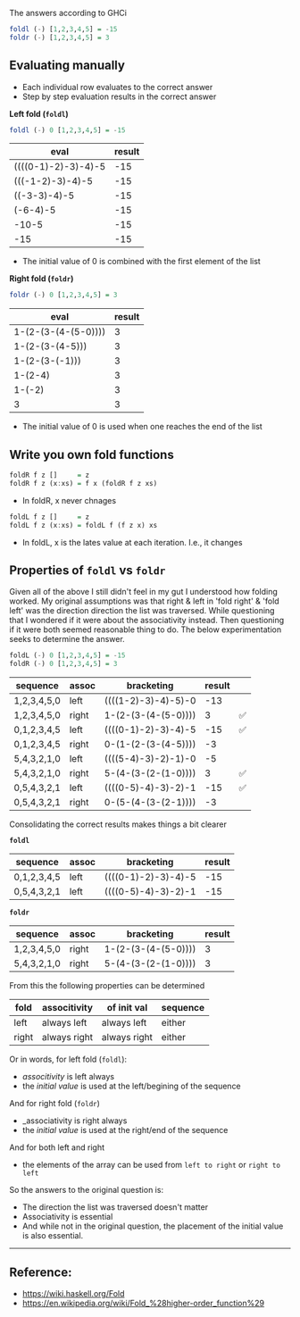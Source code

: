 The answers according to GHCi

```haskell
foldl (-) [1,2,3,4,5] = -15
foldr (-) [1,2,3,4,5] = 3
```

## Evaluating manually

- Each individual row evaluates to the correct answer
- Step by step evaluation results in the correct answer

**Left fold (`foldl`)**

```haskell
foldl (-) 0 [1,2,3,4,5] = -15
```

| eval                | result |
| ------------------- | ------ |
| ((((0-1)-2)-3)-4)-5 | -15    |
| (((-1-2)-3)-4)-5    | -15    |
| ((-3-3)-4)-5        | -15    |
| (-6-4)-5            | -15    |
| -10-5               | -15    |
| -15                 | -15    |

- The initial value of 0 is combined with the first element of the list

**Right fold (`foldr`)**

```haskell
foldr (-) 0 [1,2,3,4,5] = 3
```

| eval                | result |
| ------------------- | ------ |
| 1-(2-(3-(4-(5-0)))) | 3      |
| 1-(2-(3-(4-5)))     | 3      |
| 1-(2-(3-(-1)))      | 3      |
| 1-(2-4)             | 3      |
| 1-(-2)              | 3      |
| 3                   | 3      |

- The initial value of 0 is used when one reaches the end of the list

## Write you own fold functions

```haskell
foldR f z []     = z
foldR f z (x:xs) = f x (foldR f z xs)
```

- In foldR, x never chnages

```haskell
foldL f z []     = z
foldL f z (x:xs) = foldL f (f z x) xs
```

- In foldL, x is the lates value at each iteration. I.e., it changes

## Properties of `foldl` vs `foldr`

Given all of the above I still didn't feel in my gut I understood how folding worked. My original assumptions was that right & left in 'fold right' & 'fold left' was the direction direction the list was traversed. While questioning that I wondered if it were about the associativity instead. Then questioning if it were both seemed reasonable thing to do. The below experimentation seeks to determine the answer.

```haskell
foldL (-) 0 [1,2,3,4,5] = -15
foldR (-) 0 [1,2,3,4,5] = 3
```

| sequence    | assoc | bracketing          | result |     |
| ----------- | ----- | ------------------- | ------ | --- |
| 1,2,3,4,5,0 | left  | ((((1-2)-3)-4)-5)-0 | -13    |     |
| 1,2,3,4,5,0 | right | 1-(2-(3-(4-(5-0)))) | 3      | ✅  |
| 0,1,2,3,4,5 | left  | ((((0-1)-2)-3)-4)-5 | -15    | ✅  |
| 0,1,2,3,4,5 | right | 0-(1-(2-(3-(4-5)))) | -3     |     |
| 5,4,3,2,1,0 | left  | ((((5-4)-3)-2)-1)-0 | -5     |     |
| 5,4,3,2,1,0 | right | 5-(4-(3-(2-(1-0)))) | 3      | ✅  |
| 0,5,4,3,2,1 | left  | ((((0-5)-4)-3)-2)-1 | -15    | ✅  |
| 0,5,4,3,2,1 | right | 0-(5-(4-(3-(2-1)))) | -3     |     |

Consolidating the correct results makes things a bit clearer

**`foldl`**

| sequence    | assoc | bracketing          | result |
| ----------- | ----- | ------------------- | ------ |
| 0,1,2,3,4,5 | left  | ((((0-1)-2)-3)-4)-5 | -15    |
| 0,5,4,3,2,1 | left  | ((((0-5)-4)-3)-2)-1 | -15    |

**`foldr`**

| sequence    | assoc | bracketing          | result |
| ----------- | ----- | ------------------- | ------ |
| 1,2,3,4,5,0 | right | 1-(2-(3-(4-(5-0)))) | 3      |
| 5,4,3,2,1,0 | right | 5-(4-(3-(2-(1-0)))) | 3      |

From this the following properties can be determined

| fold  | associtivity | of init val  | sequence |
| ----- | ------------ | ------------ | -------- |
| left  | always left  | always left  | either   |
| right | always right | always right | either   |

Or in words, for left fold (`foldl`):

- _associtivity_ is left always
- the _initial value_ is used at the left/begining of the sequence

And for right fold (`foldr`)

- \_associativity is right always
- the _initial value_ is used at the right/end of the sequence

And for both left and right

- the elements of the array can be used from `left to right` or `right to left`

So the answers to the original question is:

- The direction the list was traversed doesn't matter
- Associativity is essential
- And while not in the original question, the placement of the initial value is also essential.

---

## Reference:

- https://wiki.haskell.org/Fold
- https://en.wikipedia.org/wiki/Fold_%28higher-order_function%29
